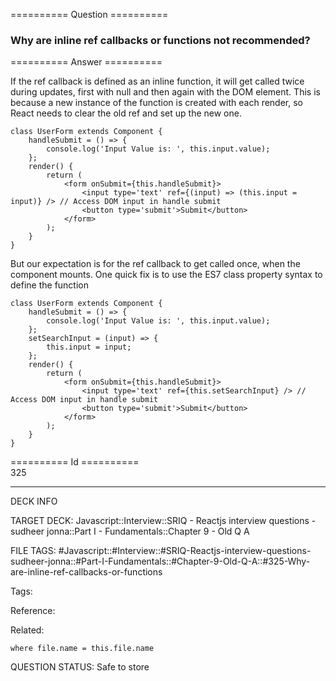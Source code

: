 ========== Question ==========  

### Why are inline ref callbacks or functions not recommended?  

========== Answer ==========  

If the ref callback is defined as an inline function, it will get called twice during updates, first with null and then again with the DOM element. This is because a new instance of the function is created with each render, so React needs to clear the old ref and set up the new one.

<!-- codeblock-start -->
<pre><code class="hljs language-jsx"><span class="hljs-keyword">class</span> <span class="hljs-title class_">UserForm</span> <span class="hljs-keyword">extends</span> <span class="hljs-title class_ inherited__">Component</span> {
    handleSubmit = <span class="hljs-function">() =></span> {
        <span class="hljs-variable language_">console</span>.<span class="hljs-title function_">log</span>(<span class="hljs-string">'Input Value is: '</span>, <span class="hljs-variable language_">this</span>.<span class="hljs-property">input</span>.<span class="hljs-property">value</span>);
    };
    <span class="hljs-title function_">render</span>(<span class="hljs-params"></span>) {
        <span class="hljs-keyword">return</span> (
            <span class="xml"><span class="hljs-tag">&#x3C;<span class="hljs-name">form</span> <span class="hljs-attr">onSubmit</span>=<span class="hljs-string">{this.handleSubmit}</span>></span>
                <span class="hljs-tag">&#x3C;<span class="hljs-name">input</span> <span class="hljs-attr">type</span>=<span class="hljs-string">'text'</span> <span class="hljs-attr">ref</span>=<span class="hljs-string">{(input)</span> =></span> (this.input = input)} /> // Access DOM input in handle submit
                <span class="hljs-tag">&#x3C;<span class="hljs-name">button</span> <span class="hljs-attr">type</span>=<span class="hljs-string">'submit'</span>></span>Submit<span class="hljs-tag">&#x3C;/<span class="hljs-name">button</span>></span>
            <span class="hljs-tag">&#x3C;/<span class="hljs-name">form</span>></span></span>
        );
    }
}
</code></pre>
<!-- codeblock-end -->

But our expectation is for the ref callback to get called once, when the component mounts. One quick fix is to use the ES7 class property syntax to define the function

<!-- codeblock-start -->
<pre><code class="hljs language-jsx"><span class="hljs-keyword">class</span> <span class="hljs-title class_">UserForm</span> <span class="hljs-keyword">extends</span> <span class="hljs-title class_ inherited__">Component</span> {
    handleSubmit = <span class="hljs-function">() =></span> {
        <span class="hljs-variable language_">console</span>.<span class="hljs-title function_">log</span>(<span class="hljs-string">'Input Value is: '</span>, <span class="hljs-variable language_">this</span>.<span class="hljs-property">input</span>.<span class="hljs-property">value</span>);
    };
    setSearchInput = <span class="hljs-function">(<span class="hljs-params">input</span>) =></span> {
        <span class="hljs-variable language_">this</span>.<span class="hljs-property">input</span> = input;
    };
    <span class="hljs-title function_">render</span>(<span class="hljs-params"></span>) {
        <span class="hljs-keyword">return</span> (
            <span class="xml"><span class="hljs-tag">&#x3C;<span class="hljs-name">form</span> <span class="hljs-attr">onSubmit</span>=<span class="hljs-string">{this.handleSubmit}</span>></span>
                <span class="hljs-tag">&#x3C;<span class="hljs-name">input</span> <span class="hljs-attr">type</span>=<span class="hljs-string">'text'</span> <span class="hljs-attr">ref</span>=<span class="hljs-string">{this.setSearchInput}</span> /></span> // Access DOM input in handle submit
                <span class="hljs-tag">&#x3C;<span class="hljs-name">button</span> <span class="hljs-attr">type</span>=<span class="hljs-string">'submit'</span>></span>Submit<span class="hljs-tag">&#x3C;/<span class="hljs-name">button</span>></span>
            <span class="hljs-tag">&#x3C;/<span class="hljs-name">form</span>></span></span>
        );
    }
}
</code></pre>
<!-- codeblock-end -->

========== Id ==========  
325

---

DECK INFO

TARGET DECK: Javascript::Interview::SRIQ - Reactjs interview questions - sudheer jonna::Part I - Fundamentals::Chapter 9 - Old Q A

FILE TAGS: #Javascript::#Interview::#SRIQ-Reactjs-interview-questions-sudheer-jonna::#Part-I-Fundamentals::#Chapter-9-Old-Q-A::#325-Why-are-inline-ref-callbacks-or-functions

Tags:

Reference:

Related:

```dataview
where file.name = this.file.name
```
QUESTION STATUS: Safe to store
